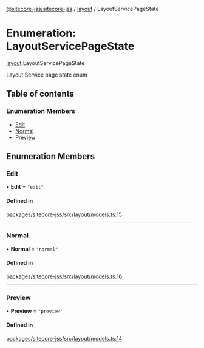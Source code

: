 [@sitecore-jss/sitecore-jss](../README.md) / [layout](../modules/layout.md) / LayoutServicePageState

# Enumeration: LayoutServicePageState

[layout](../modules/layout.md).LayoutServicePageState

Layout Service page state enum

## Table of contents

### Enumeration Members

- [Edit](layout.LayoutServicePageState.md#edit)
- [Normal](layout.LayoutServicePageState.md#normal)
- [Preview](layout.LayoutServicePageState.md#preview)

## Enumeration Members

### Edit

• **Edit** = ``"edit"``

#### Defined in

[packages/sitecore-jss/src/layout/models.ts:15](https://github.com/Sitecore/jss/blob/c9adb012c/packages/sitecore-jss/src/layout/models.ts#L15)

___

### Normal

• **Normal** = ``"normal"``

#### Defined in

[packages/sitecore-jss/src/layout/models.ts:16](https://github.com/Sitecore/jss/blob/c9adb012c/packages/sitecore-jss/src/layout/models.ts#L16)

___

### Preview

• **Preview** = ``"preview"``

#### Defined in

[packages/sitecore-jss/src/layout/models.ts:14](https://github.com/Sitecore/jss/blob/c9adb012c/packages/sitecore-jss/src/layout/models.ts#L14)

